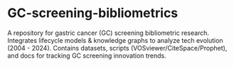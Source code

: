 # GC-screening-bibliometrics
A repository for gastric cancer (GC) screening bibliometric research. Integrates lifecycle models &amp; knowledge graphs to analyze tech evolution (2004 - 2024). Contains datasets, scripts (VOSviewer/CiteSpace/Prophet), and docs for tracking GC screening innovation trends.
